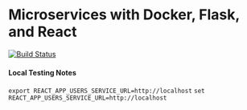 # Microservices with Docker, Flask, and React

[![Build Status](https://travis-ci.com/northkevin/microservice-app.svg?branch=master)](https://travis-ci.org/northkevin/microservice-app)


#### Local Testing Notes
`export REACT_APP_USERS_SERVICE_URL=http://localhost`
`set REACT_APP_USERS_SERVICE_URL=http://localhost`